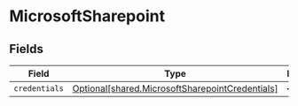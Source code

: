 # MicrosoftSharepoint


## Fields

| Field                                                                                                    | Type                                                                                                     | Required                                                                                                 | Description                                                                                              |
| -------------------------------------------------------------------------------------------------------- | -------------------------------------------------------------------------------------------------------- | -------------------------------------------------------------------------------------------------------- | -------------------------------------------------------------------------------------------------------- |
| `credentials`                                                                                            | [Optional[shared.MicrosoftSharepointCredentials]](../../models/shared/microsoftsharepointcredentials.md) | :heavy_minus_sign:                                                                                       | N/A                                                                                                      |